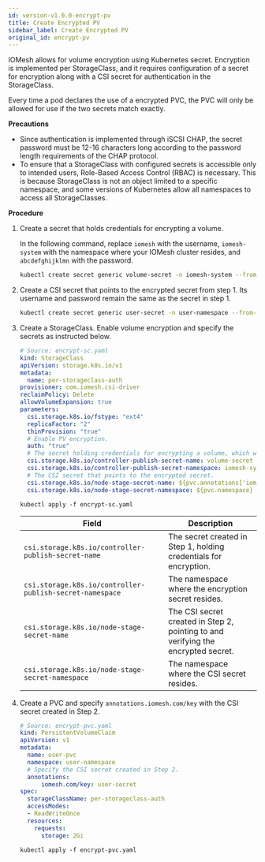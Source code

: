 ```yaml
---
id: version-v1.0.0-encrypt-pv
title: Create Encrypted PV
sidebar_label: Create Encrypted PV
original_id: encrypt-pv
---
```


IOMesh allows for volume encryption using Kubernetes secret. Encryption is implemented per StorageClass, and it requires configuration of a secret for encryption along with a CSI secret for authentication in the StorageClass. 

Every time a pod declares the use of a encrypted PVC, the PVC will only be allowed for use if the two secrets match exactly.

**Precautions**
- Since authentication is implemented through iSCSI CHAP, the secret password must be 12-16 characters long according to the password length requirements of the CHAP protocol.
- To ensure that a StorageClass with configured secrets is accessible only to intended users, Role-Based Access Control (RBAC) is necessary. This is because StorageClass is not an object limited to a specific namespace, and some versions of Kubernetes allow all namespaces to access all StorageClasses.

**Procedure**
1. Create a secret that holds credentials for encrypting a volume. 

    In the following command, replace `iomesh` with the username, `iomesh-system` with the namespace where your IOMesh cluster resides, and `abcdefghijklmn` with the password.

    ```bash
    kubectl create secret generic volume-secret -n iomesh-system --from-literal=username=iomesh --from-literal=password=abcdefghijklmn
    ```
1. Create a CSI secret that points to the encrypted secret from step 1. Its username and password remain the same as the secret in step 1.

    ```bash
    kubectl create secret generic user-secret -n user-namespace --from-literal=username=iomesh --from-literal=password=abcdefghijklmn
    ```
2. Create a StorageClass. Enable volume encryption and specify the secrets as instructed below.
    ```yaml
    # Source: encrypt-sc.yaml
    kind: StorageClass
    apiVersion: storage.k8s.io/v1
    metadata:
      name: per-storageclass-auth
    provisioner: com.iomesh.csi-driver 
    reclaimPolicy: Delete
    allowVolumeExpansion: true
    parameters:
      csi.storage.k8s.io/fstype: "ext4"
      replicaFactor: "2"
      thinProvision: "true"
      # Enable PV encryption.
      auth: "true" 
      # The secret holding credentials for encrypting a volume, which will be fetched by the CSI reading in the `annotations` field of the PVC.
      csi.storage.k8s.io/controller-publish-secret-name: volume-secret 
      csi.storage.k8s.io/controller-publish-secret-namespace: iomesh-system
      # The CSI secret that points to the encrypted secret.
      csi.storage.k8s.io/node-stage-secret-name: ${pvc.annotations['iomesh.com/key']}
      csi.storage.k8s.io/node-stage-secret-namespace: ${pvc.namespace}
    ```
    ```shell
    kubectl apply -f encrypt-sc.yaml
    ```
    |Field|Description|
    |---|---|
    |`csi.storage.k8s.io/controller-publish-secret-name`| The secret created in Step 1, holding credentials for encryption.|
    |`csi.storage.k8s.io/controller-publish-secret-namespace`|The namespace where the encryption secret resides.|
    |`csi.storage.k8s.io/node-stage-secret-name`|The CSI secret created in Step 2, pointing to and verifying the encrypted secret. |
    |`csi.storage.k8s.io/node-stage-secret-namespace`|The namespace where the CSI secret resides.|

3. Create a PVC and specify `annotations.iomesh.com/key` with the CSI secret created in Step 2.
    ```yaml
    # Source: encrypt-pvc.yaml
    kind: PersistentVolumeClaim
    apiVersion: v1
    metadata:
      name: user-pvc
      namespace: user-namespace
      # Specify the CSI secret created in Step 2.
      annotations:
          iomesh.com/key: user-secret
    spec:
      storageClassName: per-storageclass-auth
      accessModes:
      - ReadWriteOnce
      resources:
        requests:
          storage: 2Gi
    ```
    ```shell
    kubectl apply -f encrypt-pvc.yaml
    ```